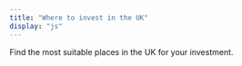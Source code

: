 ```yaml
---
title: "Where to invest in the UK"
display: "js"
---
```


Find the most suitable places in the UK for your investment.
